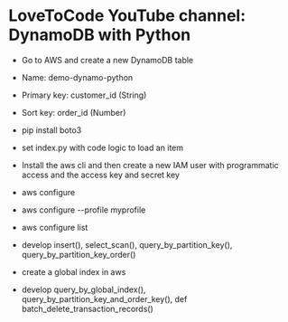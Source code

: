 # LoveToCode YouTube channel: DynamoDB with Python

- Go to AWS and create a new DynamoDB table
- Name: demo-dynamo-python
- Primary key: customer_id (String)
- Sort key: order_id (Number)

- pip install boto3
- set index.py with code logic to load an item

- Install the aws cli and then create a new IAM user with programmatic access and the access key and secret key
- aws configure
- aws configure --profile myprofile
- aws configure list

- develop insert(), select_scan(), query_by_partition_key(), query_by_partition_key_order()

- create a global index in aws 

- develop query_by_global_index(), query_by_partition_key_and_order_key(), def batch_delete_transaction_records()
